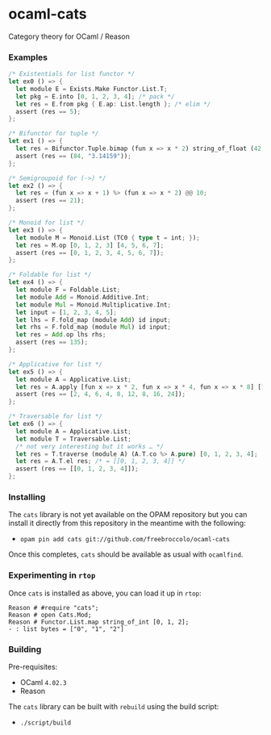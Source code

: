 # ocaml-cats

Category theory for OCaml / Reason

### Examples

```rust
/* Existentials for list functor */
let ex0 () => {
  let module E = Exists.Make Functor.List.T;
  let pkg = E.into [0, 1, 2, 3, 4]; /* pack */
  let res = E.from pkg { E.ap: List.length }; /* elim */
  assert (res == 5);
};

/* Bifunctor for tuple */
let ex1 () => {
  let res = Bifunctor.Tuple.bimap (fun x => x * 2) string_of_float (42, 3.14159);
  assert (res == (84, "3.14159"));
};

/* Semigroupoid for (->) */
let ex2 () => {
  let res = (fun x => x + 1) %> (fun x => x * 2) @@ 10;
  assert (res == 21);
};

/* Monoid for list */
let ex3 () => {
  let module M = Monoid.List (TC0 { type t = int; });
  let res = M.op [0, 1, 2, 3] [4, 5, 6, 7];
  assert (res == [0, 1, 2, 3, 4, 5, 6, 7]);
};

/* Foldable for list */
let ex4 () => {
  let module F = Foldable.List;
  let module Add = Monoid.Additive.Int;
  let module Mul = Monoid.Multiplicative.Int;
  let input = [1, 2, 3, 4, 5];
  let lhs = F.fold_map (module Add) id input;
  let rhs = F.fold_map (module Mul) id input;
  let res = Add.op lhs rhs;
  assert (res == 135);
};

/* Applicative for list */
let ex5 () => {
  let module A = Applicative.List;
  let res = A.apply [fun x => x * 2, fun x => x * 4, fun x => x * 8] [1, 2, 3];
  assert (res == [2, 4, 6, 4, 8, 12, 8, 16, 24]);
};

/* Traversable for list */
let ex6 () => {
  let module A = Applicative.List;
  let module T = Traversable.List;
  /* not very interesting but it works … */
  let res = T.traverse (module A) (A.T.co %> A.pure) [0, 1, 2, 3, 4];
  let res = A.T.el res; /* = [[0, 1, 2, 3, 4]] */
  assert (res == [[0, 1, 2, 3, 4]]);
};
```

### Installing

The `cats` library is not yet available on the OPAM repository but you
can install it directly from this repository in the meantime with the
following:

* `opam pin add cats git://github.com/freebroccolo/ocaml-cats`

Once this completes, `cats` should be available as usual with
`ocamlfind`.

### Experimenting in `rtop`

Once `cats` is installed as above, you can load it up in `rtop`:

```
Reason # #require "cats";
Reason # open Cats.Mod;
Reason # Functor.List.map string_of_int [0, 1, 2];
- : list bytes = ["0", "1", "2"]
```

### Building

Pre-requisites:

* OCaml `4.02.3`
* Reason

The `cats` library can be built with `rebuild` using the build script:

* `./script/build`
